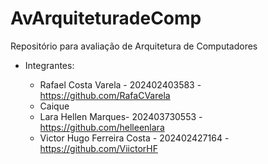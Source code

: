 # AvArquiteturadeComp
Repositório para avaliação de Arquitetura de Computadores

- Integrantes:

  - Rafael Costa Varela - 202402403583 - https://github.com/RafaCVarela
  - Caique
  - Lara Hellen Marques- 202403730553 - https://github.com/helleenlara
  - Victor Hugo Ferreira Costa - 202402427164 - https://github.com/ViictorHF

